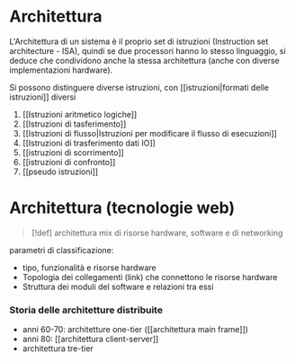 # Architettura
L'Architettura di un sistema è il proprio set di istruzioni (Instruction set architecture - ISA), quindi se due processori hanno lo stesso linguaggio, si deduce che condividono anche la stessa architettura (anche con diverse implementazioni hardware).



Si possono distinguere diverse istruzioni, con [[istruzioni|formati delle istruzioni]] diversi
1. [[Istruzioni aritmetico logiche]]
2. [[Istruzioni di tasferimento]]
3. [[Istruzioni di flusso|Istruzioni per modificare il flusso di esecuzioni]]
4. [[Istruzioni di trasferimento dati IO]] 
5. [[istruzioni di scorrimento]]
6. [[istruzioni di confronto]]
7. [[pseudo istruzioni]]

# Architettura (tecnologie web)
>[!def]
>architettura mix di risorse hardware, software e di networking

parametri di classificazione:
- tipo, funzionalità e risorse hardware
- Topologia dei collegamenti (link) che connettono le risorse hardware
- Struttura dei moduli del software e relazioni tra essi

### Storia delle architetture distribuite
- anni 60-70: architetture one-tier ([[architettura main frame]])
- anni 80: [[architettura client-server]]
- architettura tre-tier
